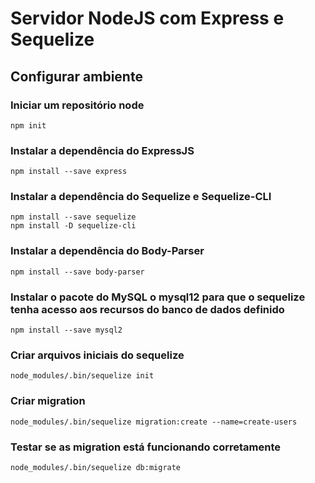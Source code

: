 # Servidor NodeJS com Express e Sequelize

## Configurar ambiente

### Iniciar um repositório node

```
npm init 
```

### Instalar a dependência do ExpressJS

```
npm install --save express
```

### Instalar a dependência do Sequelize e Sequelize-CLI

```
npm install --save sequelize
npm install -D sequelize-cli
```

### Instalar a dependência do Body-Parser

```
npm install --save body-parser
```

### Instalar o pacote do MySQL o mysql12 para que o sequelize tenha acesso aos recursos do banco de dados definido

```
npm install --save mysql2
```

### Criar arquivos iniciais do sequelize

```
node_modules/.bin/sequelize init
```

### Criar migration 

```
node_modules/.bin/sequelize migration:create --name=create-users
```

### Testar se as migration está funcionando corretamente

```
node_modules/.bin/sequelize db:migrate
```